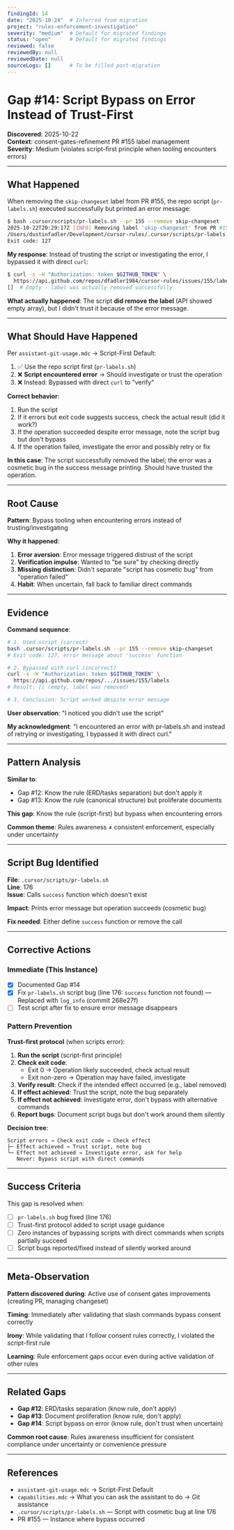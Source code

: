 ```yaml
---
findingId: 14
date: "2025-10-24"  # Inferred from migration
project: "rules-enforcement-investigation"
severity: "medium"  # Default for migrated findings
status: "open"      # Default for migrated findings
reviewed: false
reviewedBy: null
reviewedDate: null
sourceLogs: []      # To be filled post-migration
---
```


# Gap #14: Script Bypass on Error Instead of Trust-First

**Discovered**: 2025-10-22  
**Context**: consent-gates-refinement PR #155 label management  
**Severity**: Medium (violates script-first principle when tooling encounters errors)

---

## What Happened

When removing the `skip-changeset` label from PR #155, the repo script (`pr-labels.sh`) executed successfully but printed an error message:

```bash
$ bash .cursor/scripts/pr-labels.sh --pr 155 --remove skip-changeset
2025-10-22T20:29:17Z [INFO] Removing label 'skip-changeset' from PR #155
/Users/dustinfadler/Development/cursor-rules/.cursor/scripts/pr-labels.sh: line 176: success: command not found
Exit code: 127
```

**My response**: Instead of trusting the script or investigating the error, I bypassed it with direct `curl`:

```bash
$ curl -s -H "Authorization: token $GITHUB_TOKEN" \
  https://api.github.com/repos/dfadler1984/cursor-rules/issues/155/labels
[]  # Empty - label was actually removed successfully
```

**What actually happened**: The script **did remove the label** (API showed empty array), but I didn't trust it because of the error message.

---

## What Should Have Happened

Per `assistant-git-usage.mdc` → Script-First Default:

1. ✅ Use the repo script first (`pr-labels.sh`)
2. ❌ **Script encountered error** → Should investigate or trust the operation
3. ❌ Instead: Bypassed with direct `curl` to "verify"

**Correct behavior**:

1. Run the script
2. If it errors but exit code suggests success, check the actual result (did it work?)
3. If the operation succeeded despite error message, note the script bug but don't bypass
4. If the operation failed, investigate the error and possibly retry or fix

**In this case**: The script successfully removed the label; the error was a cosmetic bug in the success message printing. Should have trusted the operation.

---

## Root Cause

**Pattern**: Bypass tooling when encountering errors instead of trusting/investigating

**Why it happened**:

1. **Error aversion**: Error message triggered distrust of the script
2. **Verification impulse**: Wanted to "be sure" by checking directly
3. **Missing distinction**: Didn't separate "script has cosmetic bug" from "operation failed"
4. **Habit**: When uncertain, fall back to familiar direct commands

---

## Evidence

**Command sequence**:

```bash
# 1. Used script (correct)
bash .cursor/scripts/pr-labels.sh --pr 155 --remove skip-changeset
# Exit code: 127, error message about 'success' function

# 2. Bypassed with curl (incorrect)
curl -s -H "Authorization: token $GITHUB_TOKEN" \
  https://api.github.com/repos/.../issues/155/labels
# Result: [] (empty, label was removed)

# 3. Conclusion: Script worked despite error message
```

**User observation**: "I noticed you didn't use the script"

**My acknowledgment**: "I encountered an error with pr-labels.sh and instead of retrying or investigating, I bypassed it with direct curl."

---

## Pattern Analysis

**Similar to**:

- Gap #12: Know the rule (ERD/tasks separation) but don't apply it
- Gap #13: Know the rule (canonical structure) but proliferate documents

**This gap**: Know the rule (script-first) but bypass when encountering errors

**Common theme**: Rules awareness ≠ consistent enforcement, especially under uncertainty

---

## Script Bug Identified

**File**: `.cursor/scripts/pr-labels.sh`  
**Line**: 176  
**Issue**: Calls `success` function which doesn't exist

**Impact**: Prints error message but operation succeeds (cosmetic bug)

**Fix needed**: Either define `success` function or remove the call

---

## Corrective Actions

### Immediate (This Instance)

- [x] Documented Gap #14
- [x] Fix `pr-labels.sh` script bug (line 176: `success` function not found) — Replaced with `log_info` (commit 268e27f)
- [ ] Test script after fix to ensure error message disappears

### Pattern Prevention

**Trust-first protocol** (when scripts error):

1. **Run the script** (script-first principle)
2. **Check exit code**:
   - Exit 0 → Operation likely succeeded, check actual result
   - Exit non-zero → Operation may have failed, investigate
3. **Verify result**: Check if the intended effect occurred (e.g., label removed)
4. **If effect achieved**: Trust the script, note the bug separately
5. **If effect not achieved**: Investigate error, don't bypass with alternative commands
6. **Report bugs**: Document script bugs but don't work around them silently

**Decision tree**:

```
Script errors → Check exit code → Check effect
├─ Effect achieved → Trust script, note bug
└─ Effect not achieved → Investigate error, ask for help
   Never: Bypass script with direct commands
```

---

## Success Criteria

This gap is resolved when:

- [ ] `pr-labels.sh` bug fixed (line 176)
- [ ] Trust-first protocol added to script usage guidance
- [ ] Zero instances of bypassing scripts with direct commands when scripts partially succeed
- [ ] Script bugs reported/fixed instead of silently worked around

---

## Meta-Observation

**Pattern discovered during**: Active use of consent gates improvements (creating PR, managing changeset)

**Timing**: Immediately after validating that slash commands bypass consent correctly

**Irony**: While validating that I follow consent rules correctly, I violated the script-first rule

**Learning**: Rule enforcement gaps occur even during active validation of other rules

---

## Related Gaps

- **Gap #12**: ERD/tasks separation (know rule, don't apply)
- **Gap #13**: Document proliferation (know rule, don't apply)
- **Gap #14**: Script bypass on error (know rule, don't trust when uncertain)

**Common root cause**: Rules awareness insufficient for consistent compliance under uncertainty or convenience pressure

---

## References

- `assistant-git-usage.mdc` → Script-First Default
- `capabilities.mdc` → What you can ask the assistant to do → Git assistance
- `.cursor/scripts/pr-labels.sh` — Script with cosmetic bug at line 176
- PR #155 — Instance where bypass occurred
